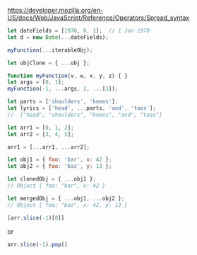 https://developer.mozilla.org/en-US/docs/Web/JavaScript/Reference/Operators/Spread_syntax

```js
let dateFields = [1970, 0, 1];  // 1 Jan 1970
let d = new Date(...dateFields);
```

```js
myFunction(...iterableObj);
```

```js
let objClone = { ...obj };
```

```js
function myFunction(v, w, x, y, z) { }
let args = [0, 1];
myFunction(-1, ...args, 2, ...[3]);
```

```js
let parts = ['shoulders', 'knees'];
let lyrics = ['head', ...parts, 'and', 'toes'];
//  ["head", "shoulders", "knees", "and", "toes"]
```

```js
let arr1 = [0, 1, 2];
let arr2 = [3, 4, 5];

arr1 = [...arr1, ...arr2];
```


```js
let obj1 = { foo: 'bar', x: 42 };
let obj2 = { foo: 'baz', y: 13 };

let clonedObj = { ...obj1 };
// Object { foo: "bar", x: 42 }

let mergedObj = { ...obj1, ...obj2 };
// Object { foo: "baz", x: 42, y: 13 }
```


```js
[arr.slice(-1)[0]] 
```

or

```js
arr.slice(-1).pop()
```

